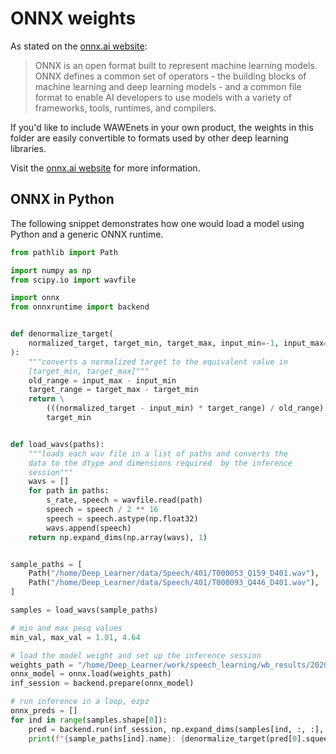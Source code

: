 # ONNX weights

As stated on the [onnx.ai website](https://onnx.ai/):

> ONNX is an open format built to represent machine learning models. ONNX defines a common set of operators - the building blocks of machine learning and deep learning models - and a common file format to enable AI developers to use models with a variety of frameworks, tools, runtimes, and compilers.

If you'd like to include WAWEnets in your own product, the weights in this folder are easily convertible to formats used by other deep learning libraries.

Visit the [onnx.ai website](https://onnx.ai/) for more information.

## ONNX in Python

The following snippet demonstrates how one would load a model using Python and a generic ONNX runtime.

``` python 3
from pathlib import Path

import numpy as np
from scipy.io import wavfile

import onnx
from onnxruntime import backend


def denormalize_target(
    normalized_target, target_min, target_max, input_min=-1, input_max=1
):
    """converts a normalized target to the equivalent value in
    [target_min, target_max]"""
    old_range = input_max - input_min
    target_range = target_max - target_min
    return \
        (((normalized_target - input_min) * target_range) / old_range) + \
        target_min


def load_wavs(paths):
    """loads each wav file in a list of paths and converts the
    data to the dtype and dimensions required  by the inference
    session"""
    wavs = []
    for path in paths:
        s_rate, speech = wavfile.read(path)
        speech = speech / 2 ** 16
        speech = speech.astype(np.float32)
        wavs.append(speech)
    return np.expand_dims(np.array(wavs), 1)


sample_paths = [
    Path("/home/Deep_Learner/data/Speech/401/T000053_Q159_D401.wav"),
    Path("/home/Deep_Learner/data/Speech/401/T000093_Q446_D401.wav"),
]

samples = load_wavs(sample_paths)

# min and max pesq values
min_val, max_val = 1.01, 4.64

# load the model weight and set up the inference session
weights_path = "/home/Deep_Learner/work/speech_learning/wb_results/20200801_WAWEnetFD13FC96AvgReLU_PESQMOSLQO/20200801_WAWEnetFD13FC96AvgReLU_PESQMOSLQO_final_onnx_eval.onnx"
onnx_model = onnx.load(weights_path)
inf_session = backend.prepare(onnx_model)

# run inference in a loop, ezpz
onnx_preds = []
for ind in range(samples.shape[0]):
    pred = backend.run(inf_session, np.expand_dims(samples[ind, :, :], 0))
    print(f"{sample_paths[ind].name}: {denormalize_target(pred[0].squeeze(), min_val, max_val)}")
```